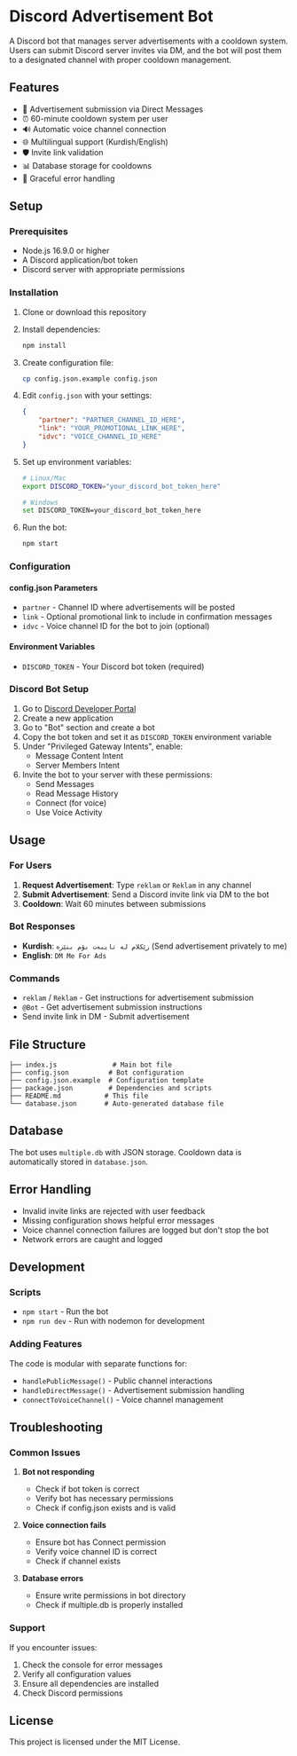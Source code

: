 # Discord Advertisement Bot

A Discord bot that manages server advertisements with a cooldown system. Users can submit Discord server invites via DM, and the bot will post them to a designated channel with proper cooldown management.

## Features

- 📨 Advertisement submission via Direct Messages
- ⏰ 60-minute cooldown system per user
- 🔊 Automatic voice channel connection
- 🌐 Multilingual support (Kurdish/English)
- 🛡️ Invite link validation
- 📊 Database storage for cooldowns
- 🔄 Graceful error handling

## Setup

### Prerequisites

- Node.js 16.9.0 or higher
- A Discord application/bot token
- Discord server with appropriate permissions

### Installation

1. Clone or download this repository
2. Install dependencies:
   ```bash
   npm install
   ```

3. Create configuration file:
   ```bash
   cp config.json.example config.json
   ```

4. Edit `config.json` with your settings:
   ```json
   {
       "partner": "PARTNER_CHANNEL_ID_HERE",
       "link": "YOUR_PROMOTIONAL_LINK_HERE", 
       "idvc": "VOICE_CHANNEL_ID_HERE"
   }
   ```

5. Set up environment variables:
   ```bash
   # Linux/Mac
   export DISCORD_TOKEN="your_discord_bot_token_here"
   
   # Windows
   set DISCORD_TOKEN=your_discord_bot_token_here
   ```

6. Run the bot:
   ```bash
   npm start
   ```

### Configuration

#### config.json Parameters

- `partner` - Channel ID where advertisements will be posted
- `link` - Optional promotional link to include in confirmation messages
- `idvc` - Voice channel ID for the bot to join (optional)

#### Environment Variables

- `DISCORD_TOKEN` - Your Discord bot token (required)

### Discord Bot Setup

1. Go to [Discord Developer Portal](https://discord.com/developers/applications)
2. Create a new application
3. Go to "Bot" section and create a bot
4. Copy the bot token and set it as `DISCORD_TOKEN` environment variable
5. Under "Privileged Gateway Intents", enable:
   - Message Content Intent
   - Server Members Intent
6. Invite the bot to your server with these permissions:
   - Send Messages
   - Read Message History
   - Connect (for voice)
   - Use Voice Activity

## Usage

### For Users

1. **Request Advertisement**: Type `reklam` or `Reklam` in any channel
2. **Submit Advertisement**: Send a Discord invite link via DM to the bot
3. **Cooldown**: Wait 60 minutes between submissions

### Bot Responses

- **Kurdish**: `رێکلام لە تایبەت بۆم بنێرە` (Send advertisement privately to me)
- **English**: `DM Me For Ads`

### Commands

- `reklam` / `Reklam` - Get instructions for advertisement submission
- `@Bot` - Get advertisement submission instructions
- Send invite link in DM - Submit advertisement

## File Structure

```
├── index.js              # Main bot file
├── config.json          # Bot configuration
├── config.json.example  # Configuration template
├── package.json         # Dependencies and scripts
├── README.md           # This file
└── database.json       # Auto-generated database file
```

## Database

The bot uses `multiple.db` with JSON storage. Cooldown data is automatically stored in `database.json`.

## Error Handling

- Invalid invite links are rejected with user feedback
- Missing configuration shows helpful error messages
- Voice channel connection failures are logged but don't stop the bot
- Network errors are caught and logged

## Development

### Scripts

- `npm start` - Run the bot
- `npm run dev` - Run with nodemon for development

### Adding Features

The code is modular with separate functions for:
- `handlePublicMessage()` - Public channel interactions
- `handleDirectMessage()` - Advertisement submission handling
- `connectToVoiceChannel()` - Voice channel management

## Troubleshooting

### Common Issues

1. **Bot not responding**
   - Check if bot token is correct
   - Verify bot has necessary permissions
   - Check if config.json exists and is valid

2. **Voice connection fails**
   - Ensure bot has Connect permission
   - Verify voice channel ID is correct
   - Check if channel exists

3. **Database errors**
   - Ensure write permissions in bot directory
   - Check if multiple.db is properly installed

### Support

If you encounter issues:
1. Check the console for error messages
2. Verify all configuration values
3. Ensure all dependencies are installed
4. Check Discord permissions

## License

This project is licensed under the MIT License.
